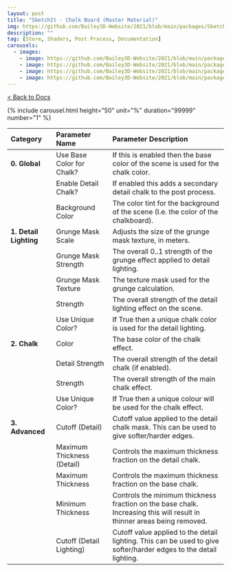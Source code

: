 ```yaml
---
layout: post
title: "SketchIt - Chalk Board (Master Material)"
img: https://github.com/Bailey3D-Website/2021/blob/main/packages/SketchIt/banner.png?raw=true
description: ""
tag: [Store, Shaders, Post Process, Documentation]
carousels:
  - images: 
    - image: https://github.com/Bailey3D-Website/2021/blob/main/packages/SketchIt/renders/Chalk/Chalkboard_Trove.jpeg?raw=true
    - image: https://github.com/Bailey3D-Website/2021/blob/main/packages/SketchIt/renders/Chalk/ChalkboardVice.jpeg?raw=true
    - image: https://github.com/Bailey3D-Website/2021/blob/main/packages/SketchIt/renders/Chalk/ChalkDrawing_Trove.jpeg?raw=true
    - image: https://github.com/Bailey3D-Website/2021/blob/main/packages/SketchIt/renders/Chalk/ChalkDrawing_Vice.jpeg?raw=true
---
```

[< Back to Docs](../../docs)

{% include carousel.html height="50" unit="%" duration="99999" number="1" %}

|<b>Category</b>|<b>Parameter Name</b>|<b>Parameter Description</b>|
|:---|:---|:---|
|<b>0. Global</b>|Use Base Color for Chalk?|If this is enabled then the base color of the scene is used for the chalk color.|
||Enable Detail Chalk?|If enabled this adds a secondary detail chalk to the post process.|
||Background Color|The color tint for the background of the scene (I.e. the color of the chalkboard).|
|<b>1. Detail Lighting</b>|Grunge Mask Scale|Adjusts the size of the grunge mask texture, in meters.|
||Grunge Mask Strength|The overall 0..1 strength of the grunge effect applied to detail lighting.|
||Grunge Mask Texture|The texture mask used for the grunge calculation.|
||Strength|The overall strength of the detail lighting effect on the scene.|
||Use Unique Color?|If True then a unique chalk color is used for the detail lighting.|
|<b>2. Chalk</b>|Color|The base color of the chalk effect.|
||Detail Strength|The overall strength of the detail chalk (if enabled).|
||Strength|The overall strength of the main chalk effect.|
||Use Unique Color?|If True then a unique colour will be used for the chalk effect.|
|<b>3. Advanced</b>|Cutoff (Detail)|Cutoff value applied to the detail chalk mask. This can be used to give softer/harder edges.|
||Maximum Thickness (Detail)|Controls the maximum thickness fraction on the detail chalk.|
||Maximum Thickness|Controls the maximum thickness fraction on the base chalk.|
||Minimum Thickness|Controls the minimum thickness fraction on the base chalk. Increasing this will result in thinner areas being removed.|
||Cutoff (Detail Lighting)|Cutoff value applied to the detail lighting. This can be used to give softer/harder edges to the detail lighting.|
